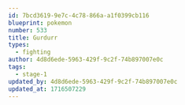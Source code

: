 ```yaml
---
id: 7bcd3619-9e7c-4c78-866a-a1f0399cb116
blueprint: pokemon
number: 533
title: Gurdurr
types:
  - fighting
author: 4d8d6ede-5963-429f-9c2f-74b897007e0c
tags:
  - stage-1
updated_by: 4d8d6ede-5963-429f-9c2f-74b897007e0c
updated_at: 1716507229
---
```

